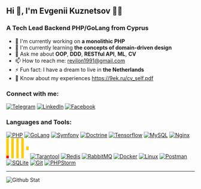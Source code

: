 ## Hi 👋, I'm Evgenii Kuznetsov 👨‍💻
### A Tech Lead Backend PHP/GoLang from Cyprus

- 🔭 I'm currently working on **a monolithic PHP**
- 🌱 I'm currently learning **the concepts of domain-driven design**
- 💬 Ask me about **OOP**, **DDD**, **RESTful API**, **ML**, **CV**
- 📫 How to reach me: revilon1991@gmail.com
- ⚡ Fun fact: I have a dream to live in **the Netherlands**
- 📄 Know about my experiences https://9ek.ru/cv_self.pdf

### Connect with me:
<a href="https://t.me/revil_on"><img src="https://github.com/get-icon/geticon/raw/master/icons/telegram.svg" alt="Telegram" width="50"/></a>
<a href="https://www.linkedin.com/in/revilon/"><img src="https://github.com/get-icon/geticon/raw/master/icons/linkedin-icon.svg" alt="LinkedIn" width="50"/></a>
<a href="https://www.facebook.com/evgeniy.kuznetsov.315/"><img src="https://github.com/get-icon/geticon/raw/master/icons/facebook.svg" alt="Facebook" width="50"/></a>

### Languages and Tools:
<a href="https://www.php.net"><img src="https://github.com/get-icon/geticon/raw/master/icons/php.svg" alt="PHP" width="90"/></a>
<a href="https://go.dev"><img src="https://github.com/get-icon/geticon/raw/master/icons/go.svg" alt="GoLang" width="110"/></a>
<a href="https://symfony.com"><img src="https://github.com/get-icon/geticon/raw/master/icons/symfony.svg" alt="Symfony" width="50"/></a>
<a href="https://www.doctrine-project.org"><img src="https://github.com/get-icon/geticon/raw/master/icons/doctrine.svg" alt="Doctrine" width="50"/></a>
<a href="https://www.tensorflow.org"><img src="https://github.com/get-icon/geticon/raw/master/icons/tensorflow.svg" alt="Tensorflow" width="50"/></a>
<a href="https://www.mysql.com"><img src="https://github.com/get-icon/geticon/raw/master/icons/mysql.svg" alt="MySQL" width="50"/></a>
<a href="https://www.nginx.com"><img src="https://github.com/get-icon/geticon/raw/master/icons/nginx-icon.svg" alt="Nginx" width="50"/></a>
<a href="https://clickhouse.com"><img src="https://github.com/ClickHouse/ClickHouse/blob/19.5/website/images/logo.svg" alt="Clickhouse" width="60"/></a>
<a href="https://tarantool.org"><img src="https://avatars2.githubusercontent.com/u/2344919?v=2&s=50" alt="Tarantool" width="50"/></a>
<a href="https://redis.io"><img src="https://github.com/get-icon/geticon/raw/master/icons/redis.svg" alt="Redis" width="60"/></a>
<a href="https://www.rabbitmq.com"><img src="https://github.com/get-icon/geticon/raw/master/icons/rabbitmq.svg" alt="RabbitMQ" width="50"/></a>
<a href="https://www.docker.com"><img src="https://github.com/get-icon/geticon/raw/master/icons/docker-icon.svg" alt="Docker" width="70"/></a>
<a href="https://www.linux.org"><img src="https://github.com/get-icon/geticon/raw/master/icons/linux-tux.svg" alt="Linux" width="45"/></a>
<a href="https://www.postman.com"><img src="https://github.com/get-icon/geticon/raw/master/icons/postman.svg" alt="Postman" width="50"/></a>
<a href="https://www.sqlite.org"><img src="https://github.com/get-icon/geticon/raw/master/icons/sqlite.svg" alt="SQLite" width="100"/></a>
<a href="https://git-scm.com"><img src="https://github.com/get-icon/geticon/raw/master/icons/git-icon.svg" alt="Git" width="60"/></a>
<a href="https://www.jetbrains.com/phpstorm/"><img src="https://github.com/get-icon/geticon/raw/master/icons/phpstorm.svg" alt="PHPStorm" width="60"/></a>


----
![Github Stat](https://github-profile-summary-cards.vercel.app/api/cards/profile-details?username=revilon1991&theme=vue)
